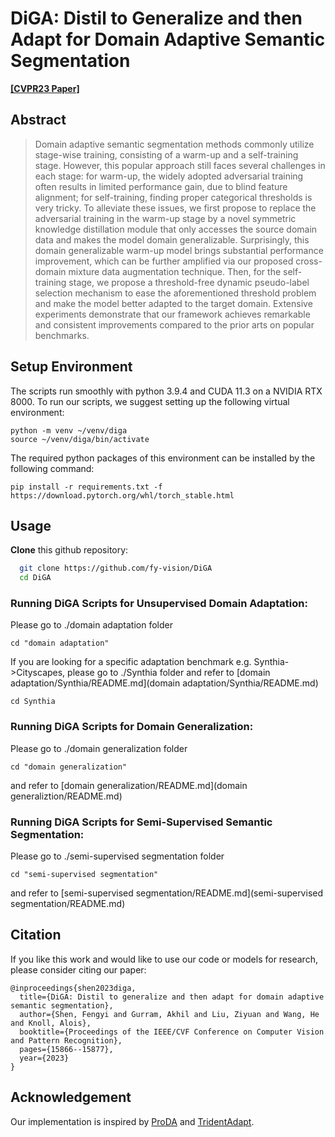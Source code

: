 # DiGA: Distil to Generalize and then Adapt for Domain Adaptive Semantic Segmentation
**[[CVPR23 Paper]](https://openaccess.thecvf.com/content/CVPR2023/papers/Shen_DiGA_Distil_To_Generalize_and_Then_Adapt_for_Domain_Adaptive_CVPR_2023_paper.pdf)**
## Abstract
>Domain adaptive semantic segmentation methods commonly utilize stage-wise training, consisting of a warm-up and a self-training stage. However, this popular approach still faces several challenges in each stage: for warm-up, the widely adopted adversarial training often results in limited performance gain, due to blind feature alignment; for self-training, finding proper categorical thresholds is very tricky. To alleviate these issues, we first propose to replace the adversarial training in the warm-up stage by a novel symmetric knowledge distillation module that only accesses the source domain data and makes the model domain generalizable. Surprisingly, this domain generalizable warm-up model brings substantial performance improvement, which can be further amplified via our proposed cross-domain mixture data augmentation technique. Then, for the self-training stage, we propose a threshold-free dynamic pseudo-label selection mechanism to ease the aforementioned threshold problem and make the model better adapted to the target domain. Extensive experiments demonstrate that our framework achieves remarkable and consistent improvements compared to the prior arts on popular benchmarks.

## Setup Environment

The scripts run smoothly with python 3.9.4 and CUDA 11.3 on a NVIDIA RTX 8000. To run our scripts, we suggest setting up the following virtual environment:

```shell
python -m venv ~/venv/diga
source ~/venv/diga/bin/activate
```

The required python packages of this environment can be installed by the following command:

```shell
pip install -r requirements.txt -f https://download.pytorch.org/whl/torch_stable.html
```

## Usage
**Clone** this github repository:
```bash
  git clone https://github.com/fy-vision/DiGA
  cd DiGA
```

### Running DiGA Scripts for Unsupervised Domain Adaptation:
Please go to ./domain adaptation folder

```shell
cd "domain adaptation"
```

If you are looking for a specific adaptation benchmark e.g. Synthia->Cityscapes, please go to ./Synthia folder and refer to [domain adaptation/Synthia/README.md](domain adaptation/Synthia/README.md) 

```shell
cd Synthia
```
### Running DiGA Scripts for Domain Generalization:
Please go to ./domain generalization folder

```shell
cd "domain generalization"
```

and refer to [domain generalization/README.md](domain generaliztion/README.md)

### Running DiGA Scripts for Semi-Supervised Semantic Segmentation:
Please go to ./semi-supervised segmentation folder

```shell
cd "semi-supervised segmentation"
```

and refer to [semi-supervised segmentation/README.md](semi-supervised segmentation/README.md)


## Citation
If you like this work and would like to use our code or models for research, please consider citing our paper:
```
@inproceedings{shen2023diga,
  title={DiGA: Distil to generalize and then adapt for domain adaptive semantic segmentation},
  author={Shen, Fengyi and Gurram, Akhil and Liu, Ziyuan and Wang, He and Knoll, Alois},
  booktitle={Proceedings of the IEEE/CVF Conference on Computer Vision and Pattern Recognition},
  pages={15866--15877},
  year={2023}
}
```
## Acknowledgement
Our implementation is inspired by [ProDA](https://github.com/microsoft/ProDA) and [TridentAdapt](https://github.com/HMRC-AEL/TridentAdapt).
